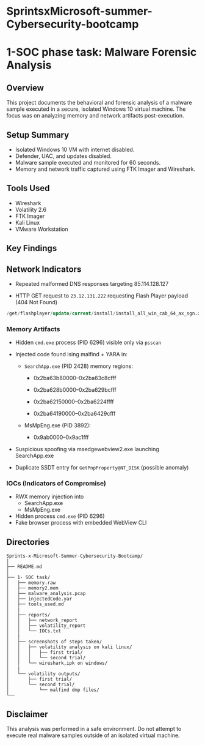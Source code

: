 # SprintsxMicrosoft-summer-Cybersecurity-bootcamp


# 1-SOC phase task: Malware Forensic Analysis

## Overview
This project documents the behavioral and forensic analysis of a malware sample executed in a secure, isolated Windows 10 virtual machine. The focus was on analyzing memory and network artifacts post-execution.

## Setup Summary
- Isolated Windows 10 VM with internet disabled.
- Defender, UAC, and updates disabled.
- Malware sample executed and monitored for 60 seconds.
- Memory and network traffic captured using FTK Imager and Wireshark.

## Tools Used
- Wireshark
- Volatility 2.6
- FTK Imager
- Kali Linux
- VMware Workstation

## Key Findings

## Network Indicators
- Repeated malformed DNS responses targeting 85.114.128.127

- HTTP GET request to `23.12.131.222` requesting Flash Player payload (404 Not Found)
```sql
/get/flashplayer/update/current/install/install_all_win_cab_64_ax_sgn.z
```

### Memory Artifacts
- Hidden `cmd.exe` process (PID 6296) visible only via `psscan`
- Injected code found ising malfind + YARA in:

    - `SearchApp.exe` (PID 2428) memory regions:

        - 0x2ba63b80000–0x2ba63c8cfff

        - 0x2ba628b0000–0x2ba629bcfff

        - 0x2ba62150000–0x2ba6224ffff

        - 0x2ba64190000–0x2ba6429cfff

    - MsMpEng.exe (PID 3892):

        - 0x9ab0000–0x9ac1fff

- Suspicious spoofing via msedgewebview2.exe launching SearchApp.exe
- Duplicate SSDT entry for `GetPnpProperty@NT_DISK` (possible anomaly)

### IOCs (Indicators of Compromise)
- RWX memory injection into 
    - SearchApp.exe
    - MsMpEng.exe
- Hidden process `cmd.exe` (PID 6296)
- Fake browser process with embedded WebView CLI

## Directories
```
Sprints-x-Microsoft-Summer-Cybersecurity-Bootcamp/
│
├── README.md
│
├── 1- SOC task/
│   ├── memory.raw
│   ├── memory2.mem
│   ├── malware_analysis.pcap
│   ├── injectedCode.yar
│   ├── tools_used.md
│   |
│   ├── reports/
│   │   ├── network_report
│   │   ├── volatility_report
│   │   └── IOCs.txt
│   |
│   ├── screenshots of steps taken/
│   │   ├── volatility analysis on kali linux/
│   │   │   ├── first trial/
│   │   │   └── second trial/
│   │   └── wireshark,ipk on windows/
│   |
│   └── volatility outputs/
│       ├── first trial/
│       └── second trial/
│           └── malfind dmp files/
└──

```

## Disclaimer
This analysis was performed in a safe environment. Do not attempt to execute real malware samples outside of an isolated virtual machine.
